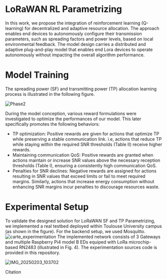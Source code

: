 # LoRaWAN RL Parametrizing

In this work, we propose the integration of reinforcement learning (Q-learning) for decentralized and adaptive resource allocation. The approach enables end devices to autonomously configure their transmission parameters, such as spreading factors and power levels, based on local environmental feedback. The model design carries a distributed and adaptive plug-and-play model that enables end Lora devices to operate autonomously without impacting the overall algorithm performance.

# Model Training
The spreading power (SF) and transmitting power (TP) allocation learning process is illustrated in the following figure. 

![Phase2](https://github.com/user-attachments/assets/c57e8d90-b2d8-4134-b4b5-44197bdf626c)


During the model conception, various reward formulations were investigated to optimize the performances of our model. This later specifically promotes the following behaviors:

* TP optimization: Positive rewards are given for actions that optimize TP while preserving a stable communication link. i.e, actions that reduce TP while staying within the required SNR thresholds (Table II) receive higher rewards.
* Maintaining communication QoS: Positive rewards are granted when actions maintain or increase SNR values above the necessary reception thresholds (Table I), ensuring a consistently high communication QoS.
* Penalties for SNR declines: Negative rewards are assigned for actions resulting in SNR values that exceed limits or fail to meet required margins. Similarly, actions that increase energy consumption without enhancing SNR margins incur penalties to discourage resources waste.

# Experimental Setup

To validate the designed solution for LoRaWAN SF and TP Parametrizing, we implemented a real testbed deployed within Toulouse University campus (as shown in the figure). For
the backend setup, we used Mosquitto. 
![carte_experimentation](https://github.com/user-attachments/assets/94fcb6dd-1791-482a-9ec3-9c716798ec59)
The implemented network consists of 3 Gateways and multiple Raspberry Pi4 model B EDs equiped with LoRa microchip-based RN2483 (illustrated in Fig. 4). The experimentation sources code is provided in this repository.

![IMG_20250203_103702](https://github.com/user-attachments/assets/636d4cfe-e1da-4744-90ff-163a4672a23b)



Citation


